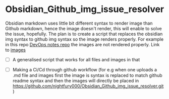 # Obsidian_Github_img_issue_resolver
Obsidian markdown uses little bit different syntax to render image than Github markdown, hence the image doesn't render, this will enable to solve the issue, hopefully.
The plan is to create a script that replaces the obsidian img syntax to github img syntax so the image renders properly.
For example in this repo [DevOps notes repo](https://github.com/pineapples5972/GroupStudy/tree/main/DevOps/obsidian-Notes/DevOps) the images are not rendered properly. Link to [images](https://github.com/pineapples5972/GroupStudy/tree/main/DevOps/obsidian-Notes/attachments/Images)

- [ ] A generalised script that works for all files and images in that
- [ ] Making a Ci/Cd through github workflow (for e.g when one uploads a .md file and images first the image is syntax is replaced to match github readme syntax and then the images will directly be placed in https://github.com/nightfury000/Obsidian_Github_img_issue_resolver.git)



